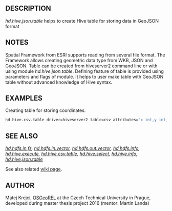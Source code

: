 ## DESCRIPTION

*hd.hive.json.table* helps to create Hive table for storing data in
GeoJSON format

## NOTES

Spatial Framework from ESRI supports reading from several file format.
The Framework allows creating geometric data type from WKB, JSON and
GeoJSON. Table can be created from hiveserver2 command line or with
using module *hd.hive.json.table*. Defining feature of table is provided
using parameters and flags of module. It helps to user make table with
GeoJSON table without advanced knowledge of Hive syntax.

## EXAMPLES

Creating table for storing coordinates.

```sh
hd.hive.csv.table driver=hiveserver2 table=csv attributes="x int,y int, Z int}" stored=textfile -e -d
```

## SEE ALSO

*[hd.hdfs.in.fs](hd.hdfs.in.fs.md),
[hd.hdfs.in.vector](hd.hdfs.in.vector.md),
[hd.hdfs.out.vector](hd.hdfs.out.vector.md),
[hd.hdfs.info](hd.hdfs.info.md), [hd.hive.execute](hd.hive.execute.md),
[hd.hive.csv.table](hd.hive.csv.table.md),
[hd.hive.select](hd.hive.select.md), [hd.hive.info](hd.hive.info.md),
[hd.hive.json.table](hd.hive.json.table.md)*

See also related [wiki page](https://grasswiki.osgeo.org/wiki/).

## AUTHOR

Matej Krejci, [OSGeoREL](https://geo.fsv.cvut.cz/gwiki/osgeorel) at the
Czech Technical University in Prague, developed during master thesis
project 2016 (mentor: Martin Landa)
